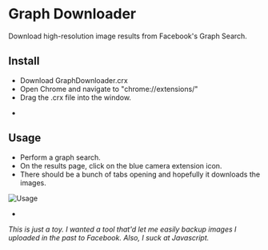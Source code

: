 Graph Downloader
===========

Download high-resolution image results from Facebook's Graph Search.

##  Install
* Download GraphDownloader.crx
* Open Chrome and navigate to "chrome://extensions/"
* Drag the .crx file into the window.

-

## Usage
* Perform a graph search.
* On the results page, click on the blue camera extension icon.
* There should be a bunch of tabs opening and hopefully it downloads the images.

![Usage](http://i.imgur.com/lm5BXEu.png)


-

*This is just a toy. I wanted a tool that'd let me easily backup images I uploaded in the past to Facebook. Also, I suck at Javascript.*

